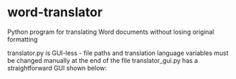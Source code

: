 # word-translator
Python program for translating Word documents without losing original formatting

translator.py is GUI-less - file paths and translation language variables must be changed manually at the end of the file
translator_gui.py has a straightforward GUI shown below:
